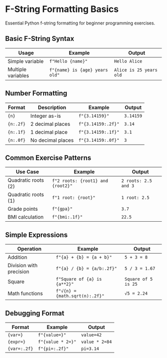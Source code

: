 # F-String Formatting Basics

Essential Python f-string formatting for beginner programming exercises.

## Basic F-String Syntax

| Usage              | Example                        | Output                  |
|--------------------|--------------------------------|-------------------------|
| Simple variable    | `f"Hello {name}"`              | `Hello Alice`           |
| Multiple variables | `f"{name} is {age} years old"` | `Alice is 25 years old` |

## Number Formatting

| Format    | Description       | Example            | Output    |
|-----------|-------------------|--------------------|-----------|
| `{n}`     | Integer as-is     | `f"{3.14159}"`     | `3.14159` |
| `{n:.2f}` | 2 decimal places  | `f"{3.14159:.2f}"` | `3.14`    |
| `{n:.1f}` | 1 decimal place   | `f"{3.14159:.1f}"` | `3.1`     |
| `{n:.0f}` | No decimal places | `f"{3.14159:.0f}"` | `3`       |

## Common Exercise Patterns

| Use Case            | Example                           | Output               |
|---------------------|-----------------------------------|----------------------|
| Quadratic roots (2) | `f"2 roots: {root1} and {root2}"` | `2 roots: 2.5 and 3` |
| Quadratic roots (1) | `f"1 root: {root}"`               | `1 root: 2.5`        |
| Grade points        | `f"{gpa}"`                        | `3.7`                |
| BMI calculation     | `f"{bmi:.1f}"`                    | `22.5`               |

## Simple Expressions

| Operation               | Example                        | Output              |
|-------------------------|--------------------------------|---------------------|
| Addition                | `f"{a} + {b} = {a + b}"`       | `5 + 3 = 8`         |
| Division with precision | `f"{a} / {b} = {a/b:.2f}"`     | `5 / 3 = 1.67`      |
| Square                  | `f"Square of {a} is {a**2}"`   | `Square of 5 is 25` |
| Math functions          | `f"√{n} = {math.sqrt(n):.2f}"` | `√5 = 2.24`         |

## Debugging Format

| Format       | Example           | Output         |
|--------------|-------------------|----------------|
| `{var=}`     | `f"{value=}"`     | `value=42`     |
| `{expr=}`    | `f"{value * 2=}"` | `value * 2=84` |
| `{var=:.2f}` | `f"{pi=:.2f}"`    | `pi=3.14`      |
